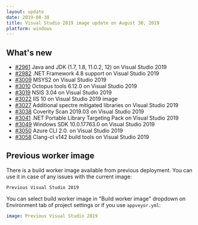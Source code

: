 ```yaml
---
layout: update
date: 2019-08-30
title: Visual Studio 2019 image update on August 30, 2019
platform: windows
---
```


## What's new

* [#2961](https://github.com/appveyor/ci/issues/2961) Java and JDK (1.7, 1.8, 11.0.2, 12) on Visual Studio 2019
* [#2982](https://github.com/appveyor/ci/issues/2982) .NET Framework 4.8 support on Visual Studio 2019
* [#3009](https://github.com/appveyor/ci/issues/3009) MSYS2 on Visual Studio 2019
* [#3010](https://github.com/appveyor/ci/issues/3010) Octopus tools 6.12.0 on Visual Studio 2019
* [#3019](https://github.com/appveyor/ci/issues/3019) NSIS 3.04 on Visual Studio 2019
* [#3022](https://github.com/appveyor/ci/issues/3022) IIS 10 on Visual Studio 2019 image
* [#3027](https://github.com/appveyor/ci/issues/3027) Additional spectre mitigated libraries on Visual Studio 2019
* [#3038](https://github.com/appveyor/ci/issues/3038) Coverity Scan 2019.03 on Visual Studio 2019
* [#3041](https://github.com/appveyor/ci/issues/3041) .NET Portable Library Targeting Pack on Visual Studio 2019
* [#3049](https://github.com/appveyor/ci/issues/3049) Windows SDK 10.0.17763.0 on Visual Studio 2019
* [#3050](https://github.com/appveyor/ci/issues/3050) Azure CLI 2.0. on Visual Studio 2019
* [#3058](https://github.com/appveyor/ci/issues/3058) Clang-cl v142 build tools on Visual Studio 2019

## Previous worker image

There is a build worker image available from previous deployment. You can use it in case of any issues with the current image:

`Previous Visual Studio 2019`

You can select build worker image in "Build worker image" dropdown on Environment tab of project settings or if you use `appveyor.yml`:

```yaml
image: Previous Visual Studio 2019
```